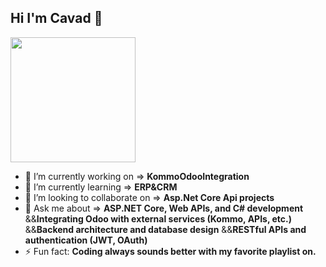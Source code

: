 ## Hi I'm Cavad 👋

<img src="https://images-wixmp-ed30a86b8c4ca887773594c2.wixm…QiXX0.UvmhxrvEYbk4P2QvG2MVKf-pLPNToB7py54UwxqhaS0" width="200"/>




- 🔭 I’m currently working on =>
**KommoOdooIntegration**
- 🌱 I’m currently learning =>
**ERP&CRM**
- 👯 I’m looking to collaborate on =>
**Asp.Net Core Api projects**
- 💬 Ask me about =>
**ASP.NET Core, Web APIs, and C# development**
&&**Integrating Odoo with external services (Kommo, APIs, etc.)**
&&**Backend architecture and database design**
&&**RESTful APIs and authentication (JWT, OAuth)**
- ⚡ Fun fact:
**Coding always sounds better with my favorite playlist on.**

